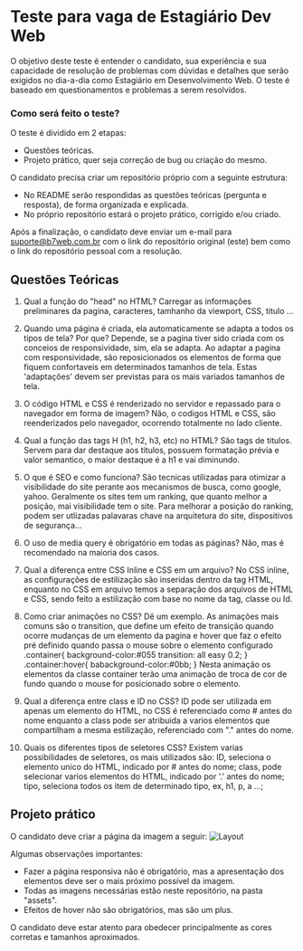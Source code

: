 # Teste para vaga de Estagiário Dev Web

O objetivo deste teste é entender o candidato, sua experiência e sua capacidade de resolução de problemas com dúvidas e detalhes que serão exigidos no dia-a-dia como Estagiário em Desenvolvimento Web.
O teste é baseado em questionamentos e problemas a serem resolvidos.

### Como será feito o teste?
O teste é dividido em 2 etapas:
- Questões teóricas.
- Projeto prático, quer seja correção de bug ou criação do mesmo.

O candidato precisa criar um repositório próprio com a seguinte estrutura:
- No README serão respondidas as questões teóricas (pergunta e resposta), de forma organizada e explicada.
- No próprio repositório estará o projeto prático, corrigido e/ou criado.

Após a finalização, o candidato deve enviar um e-mail para suporte@b7web.com.br com o link do repositório original (este) bem como o link do repositório pessoal com a resolução.

## Questões Teóricas

1. Qual a função do "head" no HTML?
    Carregar as informações preliminares da pagina, caracteres, tamhanho da viewport, CSS, titulo ...

2. Quando uma página é criada, ela automaticamente se adapta a todos os tipos de tela? Por que?
    Depende, se a pagina tiver sido criada com os conceios de responsividade, sim, ela se adapta. Ao adaptar a pagina com responsividade, são reposicionados os elementos de forma que fiquem confortaveis em determinados tamanhos de tela. Estas 'adaptações' devem ser previstas para os mais variados tamanhos de tela.

3. O código HTML e CSS é renderizado no servidor e repassado para o navegador em forma de imagem?
    Não, o codigos HTML e CSS, são reenderizados pelo navegador, ocorrendo totalmente no lado cliente.

4. Qual a função das tags H (h1, h2, h3, etc) no HTML?
    São tags de titulos. Servem para dar destaque aos titulos, possuem formatação prévia e valor semantico, o maior destaque é a h1 e vai diminundo.

5. O que é SEO e como funciona?
    São tecnicas utilizadas para otimizar a visibilidade do site perante aos mecanismos de busca, como google, yahoo. Geralmente os sites tem um ranking, que quanto melhor a posição, mai visibilidade tem o site. Para melhorar a posição do ranking, podem ser utlizadas palavaras chave na arquitetura do site, dispositivos de segurança...


6. O uso de media query é obrigatório em todas as páginas?
    Não, mas é recomendado na maioria dos casos.


7. Qual a diferença entre CSS Inline e CSS em um arquivo?
    No CSS inline, as configurações de estilização são inseridas dentro da tag HTML, enquanto no CSS em arquivo temos a separação dos arquivos de HTML e CSS, sendo feito a estilização com base no nome da tag, classe ou Id.

8. Como criar animações no CSS? Dê um exemplo.
    As animações mais comuns são o transition, que define um efeito de transição quando ocorre mudanças de um elemento da pagina e hover que faz o efeito pré definido quando passa o mouse sobre o elemento configurado
    .container{
        background-color:#055
        transition: all easy 0.2;
    }
    .container:hover{
        babackground-color:#0bb;
    }
    Nesta animação os elementos da classe container terão uma animação de troca de cor de fundo quando o mouse for posicionado sobre o elemento.


9. Qual a diferença entre class e ID no CSS?
    ID pode ser utilizada em apenas um elemento do HTML, no CSS é referenciado como # antes do nome enquanto a class pode ser atribuida a varios elementos que compartilham a mesma estilização, referenciado com "." antes do nome.

10. Quais os diferentes tipos de seletores CSS?
    Existem varias possibilidades de seletores, os mais utilizados são:
    ID, seleciona o elemento unico do HTML, indicado por # antes do nome;
    class, pode selecionar varios elementos do HTML, indicado por '.' antes do nome;
    tipo, seleciona todos os item de determinado tipo, ex, h1, p, a ...;
    



## Projeto prático

O candidato deve criar a página da imagem a seguir:
![Layout](https://i.ibb.co/Bydq2FZ/screencapture-spotify-br-2022-05-10-15-13-17.png)

Algumas observações importantes:
- Fazer a página responsiva não é obrigatório, mas a apresentação dos elementos deve ser o mais próximo possível da imagem.
- Todas as imagens necessárias estão neste repositório, na pasta "assets".
- Efeitos de hover não são obrigatórios, mas são um plus.

O candidato deve estar atento para obedecer principalmente as cores corretas e tamanhos aproximados.

